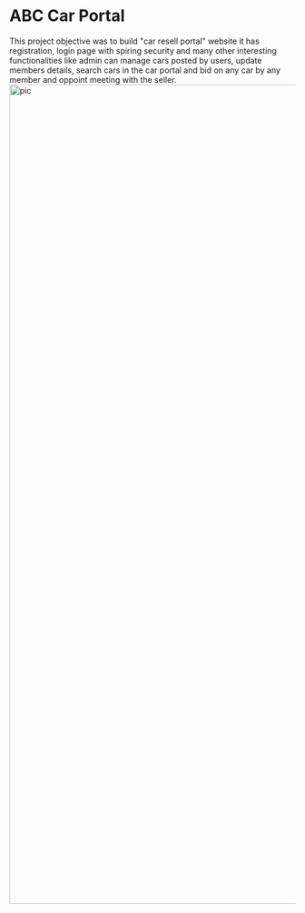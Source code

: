 # ABC Car Portal
 This project objective was to build "car resell portal" website it has registration, login page with spiring security and many other interesting functionalities like admin can manage cars posted by users, update members details, search cars in the car portal and bid on any car by any member and oppoint meeting with the seller.
<img width="1440" alt="pic" src="https://user-images.githubusercontent.com/95746746/190965338-168e6db9-5260-40bf-8402-a2b6dc010897.png">
